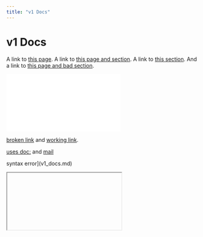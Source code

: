 ```yaml
---
title: "v1 Docs"
---
```


# v1 Docs

A link to [this page](v1_docs.md).
A link to [this page and section](../docs/v1_docs.md#v1-docs).
A link to [this section](#v1-docs).
And a link to [this page and bad section](../docs/v1_docs.md#v2-docs).

![fake image](v1_docs.md)

[broken link](../../v2/docs/v2_docs.md) and [working link](../docs/v1_docs.md).

[uses doc:](doc:page) and [mail](mailto:email)

syntax error](v1_docs.md)

<a href="v1_docs.md"></a>
<iframe src="https://">
<script src="https://">
<source src="https://">
<img src="v1_docs.md">
<img src="missing.jpg">

![broken image (odd).JPG](broken image (odd).JPG)

![http image](https://image.png)

[http link](https://link)

[self ok](https://test.farm.bot)
[self v ok](https://test.farm.bot/docs/v1.0), [self bad](https://test.farm.bot/page)

:-1::+1: :11::100: :clock1: :abc::abcde: :t-rex::alarm-clock:
